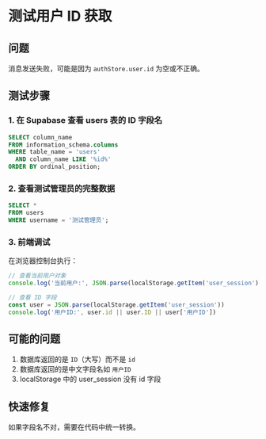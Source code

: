 # 测试用户 ID 获取

## 问题
消息发送失败，可能是因为 `authStore.user.id` 为空或不正确。

## 测试步骤

### 1. 在 Supabase 查看 users 表的 ID 字段名

```sql
SELECT column_name 
FROM information_schema.columns 
WHERE table_name = 'users' 
  AND column_name LIKE '%id%'
ORDER BY ordinal_position;
```

### 2. 查看测试管理员的完整数据

```sql
SELECT *
FROM users 
WHERE username = '测试管理员';
```

### 3. 前端调试

在浏览器控制台执行：
```javascript
// 查看当前用户对象
console.log('当前用户:', JSON.parse(localStorage.getItem('user_session')))

// 查看 ID 字段
const user = JSON.parse(localStorage.getItem('user_session'))
console.log('用户ID:', user.id || user.ID || user['用户ID'])
```

## 可能的问题

1. 数据库返回的是 `ID`（大写）而不是 `id`
2. 数据库返回的是中文字段名如 `用户ID`
3. localStorage 中的 user_session 没有 id 字段

## 快速修复

如果字段名不对，需要在代码中统一转换。

